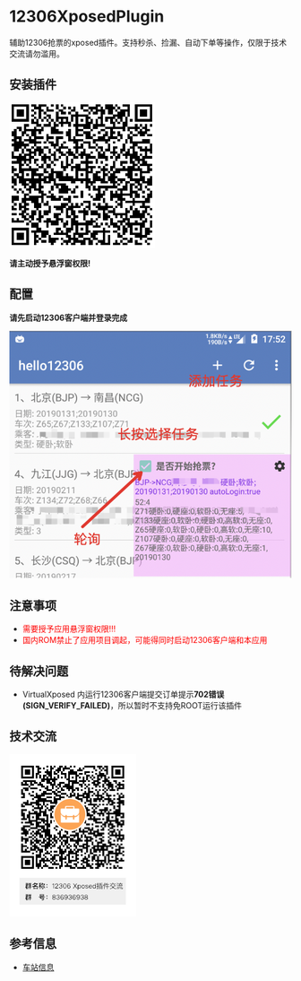 # 12306XposedPlugin
辅助12306抢票的xposed插件。支持秒杀、捡漏、自动下单等操作，仅限于技术交流请勿滥用。

## 安装插件
![](./screenshot/code.png)

**请主动授予悬浮窗权限!**

## 配置
**请先启动12306客户端并登录完成**

![](./screenshot/s1.png)

## 注意事项
- <font color="red">需要授予应用悬浮窗权限!!!</font>
- <font color="red">国内ROM禁止了应用项目调起，可能得同时启动12306客户端和本应用</font>

## 待解决问题
- VirtualXposed 内运行12306客户端提交订单提示**702错误(SIGN\_VERIFY\_FAILED)**，所以暂时不支持免ROOT运行该插件

## 技术交流
![](./screenshot/qq.png)

## 参考信息
- [车站信息](https://kyfw.12306.cn/otn/resources/js/framework/station_name.js?station_version=1.9027)
